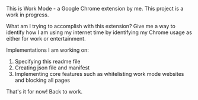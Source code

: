 This is Work Mode - a Google Chrome extension by me. This project is a work in progress.

What am I trying to accomplish with this extension?
Give me a way to identify how I am using my internet time by identifying my Chrome usage as either for work or entertainment.

Implementations I am working on:
1) Specifying this readme file
2) Creating json file and manifest
3) Implementing core features such as whitelisting work mode websites and blocking all pages

That's it for now! Back to work.